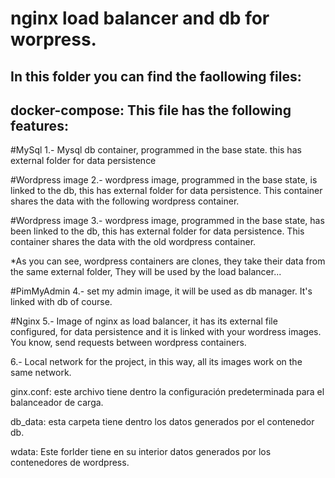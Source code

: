 # nginx load balancer and db for worpress.
## In this folder you can find the faollowing files:

## docker-compose: This file has the following features:
                
   #MySql
   1.- Mysql db container, programmed in the base state.
   this has external folder for data persistence
                
   #Wordpress image
   2.- wordpress image, programmed in the base state, is linked to the db,
   this has external folder for data persistence. This container shares the data with
   the following wordpress container.

   #Wordpress image
   3.- wordpress image, programmed in the base state, has been linked to the db,
   this has external folder for data persistence. This container shares the data with
   the old wordpress container.

   *As you can see, wordpress containers are clones, they take their data from the same external folder,
    They will be used by the load balancer...

   #PimMyAdmin
   4.- set my admin image, it will be used as db manager. It's linked with db of course.

   #Nginx
   5.- Image of nginx as load balancer, it has its external file configured, for data persistence and it is
   linked with your wordress images. You know, send requests between wordpress containers.

   6.- Local network for the project, in this way, all its images work on the same network.

   ginx.conf: este archivo tiene dentro la configuración predeterminada para el balanceador de carga.

   db_data: esta carpeta tiene dentro los datos generados por el contenedor db.

   wdata: Este forlder tiene en su interior datos generados por los contenedores de wordpress.
